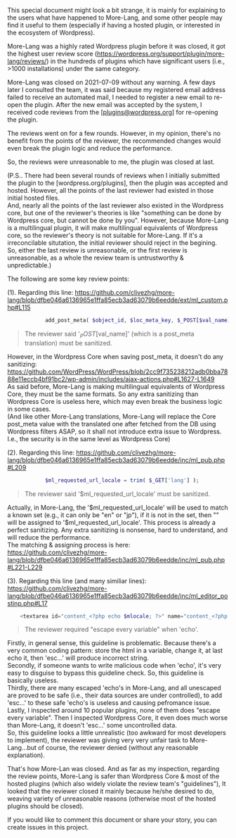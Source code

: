 This special document might look a bit strange, it is mainly for explaining to the users what have happened to More-Lang, and some other people may find it useful to them (especially if having a hosted plugin, or interested in the ecosystem of Wordpress).

More-Lang was a highly rated Wordpress plugin before it was closed, it got the highest user review score (https://wordpress.org/support/plugin/more-lang/reviews/) in the hundreds of plugins which have significant users (i.e., >1000 installations) under the same category.

More-Lang was closed on 2021-07-09 without any warning. A few days later I consulted the team, it was said because my registered email address failed to receive an automated mail, I needed to register a new email to re-open the plugin. After the new email was accepted by the system, I received code reviews from the [plugins@wordpress.org] for re-opening the plugin.

The reviews went on for a few rounds. However, in my opinion, there's no benefit from the points of the reviewer, the recommended changes would even break the plugin logic and reduce the performance.

So, the reviews were unreasonable to me, the plugin was closed at last.

(P.S.. There had been several rounds of reviews when I initially submitted the plugin to the [wordpress.org/plugins], then the plugin was accepted and hosted. However, all the points of the last reviewer had existed in those initial hosted files.
<br>And, nearly all the points of the last reviewer also existed in the Wordpress core, but one of the reviewer's theories is like "something can be done by Wordpress core, but cannot be done by you". However, because More-Lang is a multilingual plugin, it will make multilingual equivalents of Wordpress core, so the reviewer's theory is not suitable for More-Lang. If it's a irreconcilable situtation, the initial reviewer should reject in the begining.
<br>So, either the last review is unreasonable, or the first review is unreasonable, as a whole the review team is untrustworthy & unpredictable.)


The following are some key review points:

(1). Regarding this line: https://github.com/clivezhg/more-lang/blob/dfbe046a6136965e1ffa85ecb3ad63079b6eedde/ext/ml_custom.php#L115
```php
			add_post_meta( $object_id, $loc_meta_key, $_POST[$val_name] );
```
> The reviewer said '$_POST[$val_name]' (which is a post_meta translation) must be sanitized.

However, in the Wordpress Core when saving post_meta, it doesn't do any sanitizing: https://github.com/WordPress/WordPress/blob/2cc9f735238212adb0bba7888e11eccb4bf91bc2/wp-admin/includes/ajax-actions.php#L1627-L1649
<br>As said before, More-Lang is making multilingual equivalents of Wordpress Core, they must be the same formats. So any extra sanitizing than Wordpress Core is useless here, which may even break the business logic in some cases.
<br>(And like other More-Lang translations, More-Lang will replace the Core post_meta value with the translated one after fetched from the DB using Wordpress filters ASAP, so it shall not introduce extra issue to Wordpress. I.e., the security is in the same level as Wordpress Core)


(2). Regarding this line: https://github.com/clivezhg/more-lang/blob/dfbe046a6136965e1ffa85ecb3ad63079b6eedde/inc/ml_pub.php#L209
```php
			$ml_requested_url_locale = trim( $_GET['lang'] );
```
> The reviewer said '$ml_requested_url_locale' must be sanitized.

Actually, in More-Lang, the '$ml_requested_url_locale' will be used to match a known set (e.g., it can only be "en" or "jp"), if it is not in the set, then "" will be assigned to '$ml_requested_url_locale'. This process is already a perfect sanitizing. Any extra sanitizing is nonsense, hard to understand, and will reduce the performance.
<br>The matching & assigning process is here: https://github.com/clivezhg/more-lang/blob/dfbe046a6136965e1ffa85ecb3ad63079b6eedde/inc/ml_pub.php#L221-L229


(3). Regarding this line (and many similiar lines): https://github.com/clivezhg/more-lang/blob/dfbe046a6136965e1ffa85ecb3ad63079b6eedde/inc/ml_editor_postinp.php#L17
```php
	<textarea id="content_<?php echo $mlocale; ?>" name="content_<?php echo $mlocale; ?>" class="ml-local-ta" style="display:none;"><?php
```
> The reviewer required "escape every variable" when 'echo'.

Firstly, in general sense, this guideline is problematic. Because there's a very common coding pattern: store the html in a variable, change it, at last echo it, then 'esc...' will produce incorrect string.
<br>Secondly, if someone wants to write malicious code when 'echo', it's very easy to disguise to bypass this guideline check. So, this guideline is basically useless.
<br>Thirdly, there are many escaped 'echo's in More-Lang, and all unescaped are proved to be safe (i.e., their data sources are under controlled), to add 'esc...' to these safe 'echo's is useless and causing pefromance issue.
<br>Lastly, I inspected around 10 popular plugins, none of them does "escape every variable". Then I inspected Wordpress Core, it even does much worse than More-Lang, it doesn't 'esc...' some uncontrolled data.
<br>So, this guideline looks a little unrealistic (too awkward for most developers to implement), the reviewer was giving very very unfair task to More-Lang...but of course, the reviewer denied (without any reasonable explanation).


That's how More-Lan was closed. And as far as my inspection, regarding the review points, More-Lang is safer than Wordpress Core & most of the hosted plugins (which also widely violate the review team's "guidelines"), It looked that the reviewer closed it mainly because he/she desired to do, weaving variety of unreasonable reasons (otherwise most of the hosted plugins should be closed).

If you would like to comment this document or share your story, you can create issues in this project.
